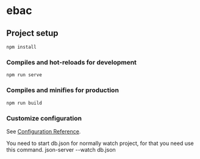 # ebac

## Project setup
```
npm install
```

### Compiles and hot-reloads for development
```
npm run serve
```

### Compiles and minifies for production
```
npm run build
```

### Customize configuration
See [Configuration Reference](https://cli.vuejs.org/config/).


You need to start db.json for normally watch project, for that you need use this command.
json-server --watch db.json

